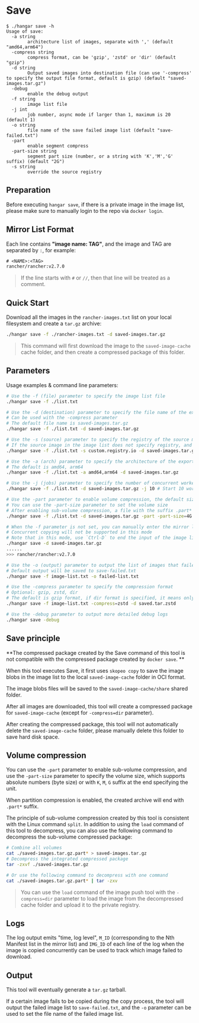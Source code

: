 # Save

```console
$ ./hangar save -h
Usage of save:
  -a string
        architecture list of images, separate with ',' (default "amd64,arm64")
  -compress string
        compress format, can be 'gzip', 'zstd' or 'dir' (default "gzip")
  -d string
        Output saved images into destination file (can use '-compress' to specify the output file format, default is gzip) (default "saved-images.tar.gz")
  -debug
        enable the debug output
  -f string
        image list file
  -j int
        job number, async mode if larger than 1, maximum is 20 (default 1)
  -o string
        file name of the save failed image list (default "save-failed.txt")
  -part
        enable segment compress
  -part-size string
        segment part size (number, or a string with 'K','M','G' suffix) (default "2G")
  -s string
        override the source registry
```

## Preparation

Before executing `hangar save`, if there is a private image in the image list, please make sure to manually login to the repo via `docker login`.

## Mirror List Format

Each line contains **"image name: TAG"**, and the image and TAG are separated by `:`, for example:

```txt
# <NAME>:<TAG>
rancher/rancher:v2.7.0
```

> If the line starts with `#` or `//`, then that line will be treated as a comment.

## Quick Start

Download all the images in the `rancher-images.txt` list on your local filesystem and create a `tar.gz` archive:

```sh
./hangar save -f ./rancher-images.txt -d saved-images.tar.gz
```

> This command will first download the image to the `saved-image-cache` cache folder, and then create a compressed package of this folder.

## Parameters

Usage examples & command line parameters:

```sh
# Use the -f (file) parameter to specify the image list file
./hangar save -f ./list.txt

# Use the -d (destination) parameter to specify the file name of the exported image
# Can be used with the -compress parameter
# The default file name is saved-images.tar.gz
./hangar save -f ./list.txt -d saved-images.tar.gz

# Use the -s (source) parameter to specify the registry of the source mirror without modifying the mirror list
# If the source image in the image list does not specify registry, and the -s parameter is not set, then the registry of the source image will by default be set to docker.io
./hangar save -f ./list.txt -s custom.registry.io -d saved-images.tar.gz

# Use the -a (arch) parameter to specify the architecture of the exported image (separated by commas)
# The default is amd64, arm64
./hangar save -f ./list.txt -a amd64,arm64 -d saved-images.tar.gz

# Use the -j (jobs) parameter to specify the number of concurrent workers to download images concurrently (1~20 jobs are supported)
./hangar save -f ./list.txt -d saved-images.tar.gz -j 10 # Start 10 workers

# Use the -part parameter to enable volume compression, the default size of each volume is 2G
# You can use the -part-size parameter to set the volume size
# After enabling sub-volume compression, a file with the suffix .part* will be created
./hangar save -f ./list.txt -d saved-images.tar.gz -part -part-size=4G # Specify the size of each volume to be 4G

# When the -f parameter is not set, you can manually enter the mirror list line by line to download a certain image
# Concurrent copying will not be supported in this mode
# Note that in this mode, use `Ctrl-D` to end the input of the image list, do not use `Ctrl-C` to end the program, otherwise the compressed package will not be created!
./hangar save -d saved-images.tar.gz
......
>>> rancher/rancher:v2.7.0

# Use the -o (output) parameter to output the list of images that failed to be saved to disk
# Default output will be saved to save-failed.txt
./hangar save -f image-list.txt -o failed-list.txt

# Use the -compress parameter to specify the compression format
# Optional: gzip, zstd, dir
# The default is gzip format, if dir format is specified, it means only save the image in the folder without compressing it
./hangar save -f image-list.txt -compress=zstd -d saved.tar.zstd

# Use the -debug parameter to output more detailed debug logs
./hangar save -debug
```

## Save principle

**The compressed package created by the Save command of this tool is not compatible with the compressed package created by `docker save`. **

When this tool executes Save, it first uses `skopeo copy` to save the image blobs in the image list to the local `saved-image-cache` folder in OCI format.

The image blobs files will be saved to the `saved-image-cache/share` shared folder.

After all images are downloaded, this tool will create a compressed package for `saved-image-cache` (except for `-compress=dir` parameter).

After creating the compressed package, this tool will not automatically delete the `saved-image-cache` folder, please manually delete this folder to save hard disk space.

## Volume compression

You can use the `-part` parameter to enable sub-volume compression, and use the `-part-size` parameter to specify the volume size, which supports absolute numbers (byte size) or with `K`, `M`, `G` suffix at the end specifying the unit.

When partition compression is enabled, the created archive will end with `.part*` suffix.

The principle of sub-volume compression created by this tool is consistent with the Linux command `split`. In addition to using the `load` command of this tool to decompress, you can also use the following command to decompress the sub-volume compressed package:

```sh
# Combine all volumes
cat ./saved-images.tar.gz.part* > saved-images.tar.gz
# Decompress the integrated compressed package
tar -zxvf ./saved-images.tar.gz

# Or use the following command to decompress with one command
cat ./saved-images.tar.gz.part* | tar -zxv
```

> You can use the `load` command of the image push tool with the `-compress=dir` parameter to load the image from the decompressed cache folder and upload it to the private registry.

## Logs

The log output emits "time, log level", `M_ID` (corresponding to the Nth Manifest list in the mirror list) and `IMG_ID` of each line of the log when the image is copied concurrently can be used to track which image failed to download.

## Output

This tool will eventually generate a `tar.gz` tarball.

If a certain image fails to be copied during the copy process, the tool will output the failed image list to `save-failed.txt`, and the `-o` parameter can be used to set the file name of the failed image list.
